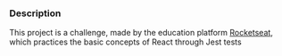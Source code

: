 ### Description
This project is a challenge, made by the education platform [Rocketseat](https://www.rocketseat.com.br/), which practices the basic concepts of React through Jest tests
